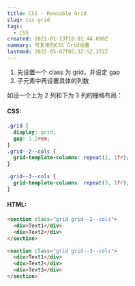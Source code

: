 ```yaml
---
title: CSS · Reusable Grid
slug: css-grid
tags:
  - CSS
created: 2022-01-13T10:01:44.000Z
summary: 可复用的CSS Grid设置
lastmod: 2022-05-07T05:32:52.372Z
---
```


1. 先设置一个 class 为 grid，并设定 gap
2. 子元素中再设置具体的列数

如设一个上为 2 列和下为 3 列的栅格布局：

#### CSS:

```css
.grid {
  display: grid;
  gap: 1.2rem;
}
.grid--2--cols {
  grid-template-columns: repeat(2, 1fr);
}

.grid--3--cols {
  grid-template-columns: repeat(3, 1fr);
}
```

#### HTML:

```html
<section class="grid grid--2--cols">
  <div>Text1</div>
  <div>Text2</div>
</section>

<section class="grid grid--3--cols">
  <div>Text1</div>
  <div>Text2</div>
  <div>Text3</div>
</section>
```
